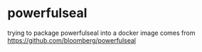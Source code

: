 # powerfulseal
trying to package powerfulseal into a docker image
comes from https://github.com/bloomberg/powerfulseal
